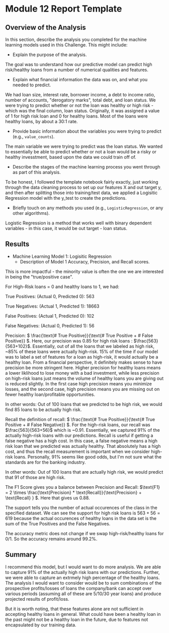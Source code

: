 # Module 12 Report Template

## Overview of the Analysis

In this section, describe the analysis you completed for the machine learning models used in this Challenge. This might include:

* Explain the purpose of the analysis.

The goal was to understand how our predictive model can predict high risk/healthy loans from a number of numerical qualities and features. 

* Explain what financial information the data was on, and what you needed to predict.

We had loan size, interest rate, borrower income, a debt to income ratio, number of accounts, "derogatory marks", total debt, and loan status. We were trying to predict whether or not the loan was healthy or high risk - which was the final column, loan status. Originally, it was assigned a value of 1 for high risk loan and 0 for healthy loans. Most of the loans were healthy loans, by about a 30:1 rate. 

* Provide basic information about the variables you were trying to predict (e.g., `value_counts`).

The main variable we were trying to predict was the loan status. We wanted to essentially be able to predict whether or not a loan would be a risky or healthy invesstment, based upon the data we could train off of. 

* Describe the stages of the machine learning process you went through as part of this analysis.

To be honest, I followed the template notebook fairly exactly, just working through the data cleaning process to set up our features X and out target y, and then after splitting those into training/test data, we applied a Logisitic Regression model with the y_test to create the predictions.

* Briefly touch on any methods you used (e.g., `LogisticRegression`, or any other algorithms).

Logistic Regression is a method that works well with binary dependent variables - in this case, it would be out target - loan status. 

## Results


* Machine Learning Model 1: Logisitic Regression
    * Description of Model 1 Accuracy, Precision, and Recall scores.


This is more impactful - the minority value is often the one we are interested in being the "true/positive case".


For High-Risk loans = 0 and healthy loans to 1, we had:

True Positives: (Actual 0, Predicted 0): 563

True Negatives: (Actual 1, Predicted 1): 18663

False Positives: (Actual 1, Predicted 0): 102

False Negatives: (Actual 0, Predicted 1): 56

Precision: $ \frac{\text{\# True Positive}}{\text{\# True Positive + \# False Positive}} $. Here, our precision was 0.85 for high risk loans : $\frac{563}{563+102}$. Essentially, out of all the loans that we labeled as high risk, ~85% of these loans were actually high-risk. 15% of the time if our model was to label a set of features for a loan as high-risk, it would actually be a healthy loan. From a financial perspective, it definitely makes sense to have precision be more stringent here. Higher precision for healthy loans means a lower liklihood to lose money with a bad investment, while less precision on high-risk loans just means the volume of healthy loans you are giving out is reduced slightly. In the first case high precision means you minimize losses, and the second case, high precision means you are missing out on fewer healthy loan/profitable opportunities. 

In other words: Out of 100 loans that we predicted to be high risk, we would find 85 loans to be actually high risk. 

Recall the definition of recall: $ \frac{\text{\# True Positive}}{\text{\# True Positive + \# False Negative}} $. For the high-risk loans, our recall was $\frac{563}{563+56}$ which is ~0.91. Essentially, we captured 91% of the actually high-risk loans with our predictions. Recall is useful if getting a false negative has a high cost. In this case, a false negative means a high risk loan that we predicted was actually healthy. That absolutely has a high cost, and thus the recall measurement is important when we consider high-risk loans. Personally, 91% seems like good odds, but I'm not sure what the standards are for the banking industry. 

In other words: Out of 100 loans that are actually high risk, we would predict that 91 of those are high risk. 


The F1 Score gives you a balance between Precision and Recall: $\text{F1} = 2 \times \frac{\text{Precision} * \text{Recall}}{\text{Precision} + \text{Recall} } $. Here that gives us 0.88.

The support tells you the number of actual occurences of the class in the specified dataset. We can see the support for high risk loans is $563 + 56 = 619$ because the actual occurences of healthy loans in the data set is the sum of the True Positives and the False Negatives. 

The accuracy metric does not change if we swap high-risk/healthy loans for 0/1. So the accuracy remains around 99.2%.


## Summary

I recommend this model, but I would want to do more analysis. We are able to capture 91% of the actually high risk loans with our predictions. Further, we were able to capture an extrmely high percentage of the healthy loans. The analysis I would want to consider would be to sum combinations of the prospective profits/losses of loans the company/bank can accept over various periods (assuming all of these are 5/10/30 year loans) and produce projected results of profit/loss. 

But it is worth noting, that these features alone are not sufficient in accepting healthy loans in general. What could have been a healthy loan in the past might not be a healthy loan in the future, due to features not encapsulated by our training data. 
